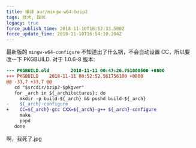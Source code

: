 ```yaml
---
title: 编译 aur/mingw-w64-bzip2
tags: 技术, 踩坑
legacy: true
force_publish_time: 2018-11-10T16:52:33.500Z
force_update_time: 2018-11-10T16:54:10.204Z
---
```


最新版的 `mingw-w64-configure` 不知道出了什么锅，不会自动设置 CC，所以要改一下 PKGBUILD. 对于 1.0.6-8 版本:

```diff
--- PKGBUILD.old        2018-11-11 00:47:26.751880500 +0800
+++ PKGBUILD    2018-11-11 00:52:52.561756100 +0800
@@ -33,7 +33,7 @@
   cd "$srcdir/bzip2-$pkgver"
   for _arch in ${_architectures}; do
     mkdir -p build-${_arch} && pushd build-${_arch}
-    ${_arch}-configure
+    CC=${_arch}-gcc CXX=${_arch}-g++ ${_arch}-configure
     make
     popd
   done
```

啊，我死了.jpg
